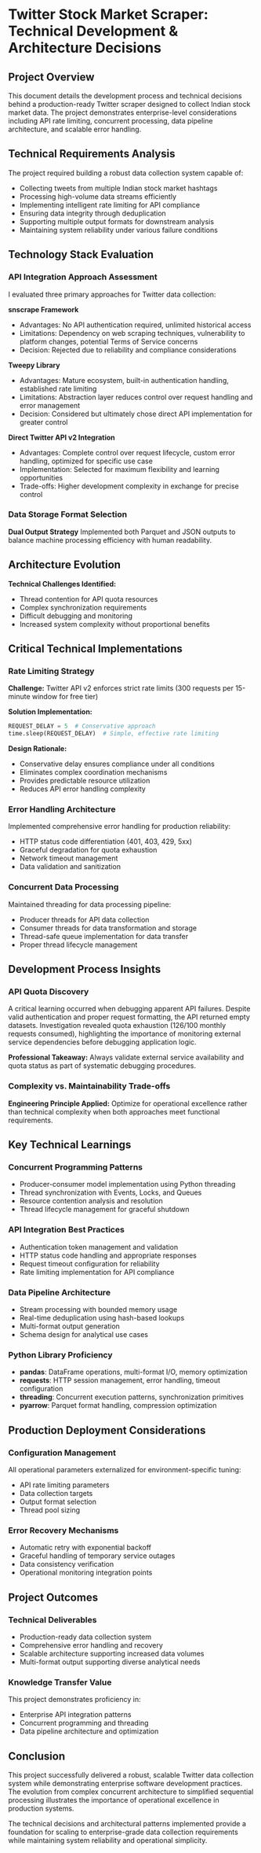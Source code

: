 # Twitter Stock Market Scraper: Technical Development & Architecture Decisions

## Project Overview

This document details the development process and technical decisions behind a production-ready Twitter scraper designed to collect Indian stock market data. The project demonstrates enterprise-level considerations including API rate limiting, concurrent processing, data pipeline architecture, and scalable error handling.

## Technical Requirements Analysis

The project required building a robust data collection system capable of:
- Collecting tweets from multiple Indian stock market hashtags
- Processing high-volume data streams efficiently
- Implementing intelligent rate limiting for API compliance
- Ensuring data integrity through deduplication
- Supporting multiple output formats for downstream analysis
- Maintaining system reliability under various failure conditions

## Technology Stack Evaluation

### API Integration Approach Assessment

I evaluated three primary approaches for Twitter data collection:

**snscrape Framework**
- Advantages: No API authentication required, unlimited historical access
- Limitations: Dependency on web scraping techniques, vulnerability to platform changes, potential Terms of Service concerns
- Decision: Rejected due to reliability and compliance considerations

**Tweepy Library**
- Advantages: Mature ecosystem, built-in authentication handling, established rate limiting
- Limitations: Abstraction layer reduces control over request handling and error management
- Decision: Considered but ultimately chose direct API implementation for greater control

**Direct Twitter API v2 Integration**
- Advantages: Complete control over request lifecycle, custom error handling, optimized for specific use case
- Implementation: Selected for maximum flexibility and learning opportunities
- Trade-offs: Higher development complexity in exchange for precise control

### Data Storage Format Selection

**Dual Output Strategy**
Implemented both Parquet and JSON outputs to balance machine processing efficiency with human readability.

## Architecture Evolution

**Technical Challenges Identified:**
- Thread contention for API quota resources
- Complex synchronization requirements
- Difficult debugging and monitoring
- Increased system complexity without proportional benefits


## Critical Technical Implementations

### Rate Limiting Strategy

**Challenge:** Twitter API v2 enforces strict rate limits (300 requests per 15-minute window for free tier)

**Solution Implementation:**
```python
REQUEST_DELAY = 5  # Conservative approach
time.sleep(REQUEST_DELAY)  # Simple, effective rate limiting
```

**Design Rationale:**
- Conservative delay ensures compliance under all conditions
- Eliminates complex coordination mechanisms
- Provides predictable resource utilization
- Reduces API error handling complexity

### Error Handling Architecture

Implemented comprehensive error handling for production reliability:
- HTTP status code differentiation (401, 403, 429, 5xx)
- Graceful degradation for quota exhaustion
- Network timeout management
- Data validation and sanitization

### Concurrent Data Processing

Maintained threading for data processing pipeline:
- Producer threads for API data collection
- Consumer threads for data transformation and storage
- Thread-safe queue implementation for data transfer
- Proper thread lifecycle management

## Development Process Insights

### API Quota Discovery

A critical learning occurred when debugging apparent API failures. Despite valid authentication and proper request formatting, the API returned empty datasets. Investigation revealed quota exhaustion (126/100 monthly requests consumed), highlighting the importance of monitoring external service dependencies before debugging application logic.

**Professional Takeaway:** Always validate external service availability and quota status as part of systematic debugging procedures.

### Complexity vs. Maintainability Trade-offs

**Engineering Principle Applied:** Optimize for operational excellence rather than technical complexity when both approaches meet functional requirements.

## Key Technical Learnings

### Concurrent Programming Patterns
- Producer-consumer model implementation using Python threading
- Thread synchronization with Events, Locks, and Queues
- Resource contention analysis and resolution
- Thread lifecycle management for graceful shutdown

### API Integration Best Practices
- Authentication token management and validation
- HTTP status code handling and appropriate responses
- Request timeout configuration for reliability
- Rate limiting implementation for API compliance

### Data Pipeline Architecture
- Stream processing with bounded memory usage
- Real-time deduplication using hash-based lookups
- Multi-format output generation
- Schema design for analytical use cases

### Python Library Proficiency
- **pandas**: DataFrame operations, multi-format I/O, memory optimization
- **requests**: HTTP session management, error handling, timeout configuration
- **threading**: Concurrent execution patterns, synchronization primitives
- **pyarrow**: Parquet format handling, compression optimization

## Production Deployment Considerations

### Configuration Management
All operational parameters externalized for environment-specific tuning:
- API rate limiting parameters
- Data collection targets
- Output format selection
- Thread pool sizing

### Error Recovery Mechanisms
- Automatic retry with exponential backoff
- Graceful handling of temporary service outages
- Data consistency verification
- Operational monitoring integration points


## Project Outcomes

### Technical Deliverables
- Production-ready data collection system
- Comprehensive error handling and recovery
- Scalable architecture supporting increased data volumes
- Multi-format output supporting diverse analytical needs

### Knowledge Transfer Value
This project demonstrates proficiency in:
- Enterprise API integration patterns
- Concurrent programming and threading
- Data pipeline architecture and optimization

## Conclusion

This project successfully delivered a robust, scalable Twitter data collection system while demonstrating enterprise software development practices. The evolution from complex concurrent architecture to simplified sequential processing illustrates the importance of operational excellence in production systems.

The technical decisions and architectural patterns implemented provide a foundation for scaling to enterprise-grade data collection requirements while maintaining system reliability and operational simplicity.